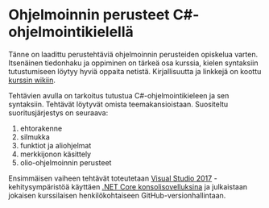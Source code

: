 # Ohjelmoinnin perusteet C#-ohjelmointikielellä

Tänne on laadittu perustehtäviä ohjelmoinnin perusteiden opiskelua varten. Itsenäinen tiedonhaku ja oppiminen on tärkeä osa kurssia, kielen syntaksiin tutustumiseen löytyy hyviä oppaita netistä. Kirjallisuutta ja linkkejä on koottu [kurssin wikiin](https://github.com/ekoodi/ekoodi-2/wiki/Ohjelmoinnin-perusteet). 

Tehtävien avulla on tarkoitus tutustua C#-ohjelmointikieleen ja sen syntaksiin. Tehtävät löytyvät omista teemakansioistaan.
Suositeltu suoritusjärjestys on seuraava:

1. ehtorakenne
2. silmukka
3. funktiot ja aliohjelmat
4. merkkijonon käsittely
5. olio-ohjelmoinnin perusteet

Ensimmäisen vaiheen tehtävät toteutetaan [Visual Studio 2017](https://www.visualstudio.com/vs/) -kehitysympäristöä käyttäen [.NET Core konsolisovelluksina](https://docs.microsoft.com/en-us/dotnet/core/tutorials/with-visual-studio) ja julkaistaan jokaisen kurssilaisen henkilökohtaiseen GitHub-versionhallintaan.

